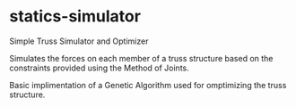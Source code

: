 # statics-simulator
Simple Truss Simulator and Optimizer

Simulates the forces on each member of a truss structure based on the constraints provided using the Method of Joints.

Basic implimentation of a Genetic Algorithm used for omptimizing the truss structure.
